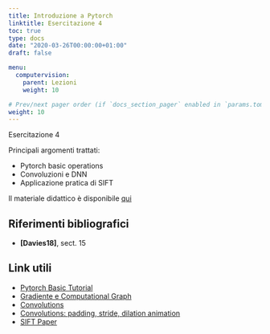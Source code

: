 ```yaml
---
title: Introduzione a Pytorch
linktitle: Esercitazione 4
toc: true
type: docs
date: "2020-03-26T00:00:00+01:00"
draft: false

menu:
  computervision:
    parent: Lezioni
    weight: 10

# Prev/next pager order (if `docs_section_pager` enabled in `params.toml`)
weight: 10
---
```


Esercitazione 4

Principali argomenti trattati:

- Pytorch basic operations
- Convoluzioni e DNN
- Applicazione pratica di SIFT

Il materiale didattico è disponibile [qui](https://github.com/gmanco/cv_notebooks/blob/master/labs_lecture/lab04)



## Riferimenti bibliografici

- **[Davies18]**, sect. 15

## Link utili

- [Pytorch Basic Tutorial](https://pytorch.org/tutorials/beginner/basics/intro.html)
- [Gradiente e Computational Graph](https://towardsdatascience.com/computational-graphs-in-pytorch-and-tensorflow-c25cc40bdcd1)
- [Convolutions](https://towardsdatascience.com/a-comprehensive-guide-to-convolutional-neural-networks-the-eli5-way-3bd2b1164a53)
- [Convolutions: padding, stride, dilation animation](https://github.com/vdumoulin/conv_arithmetic)
- [SIFT Paper](http://www.cs.ubc.ca/~lowe/papers/ijcv04.pdf)

